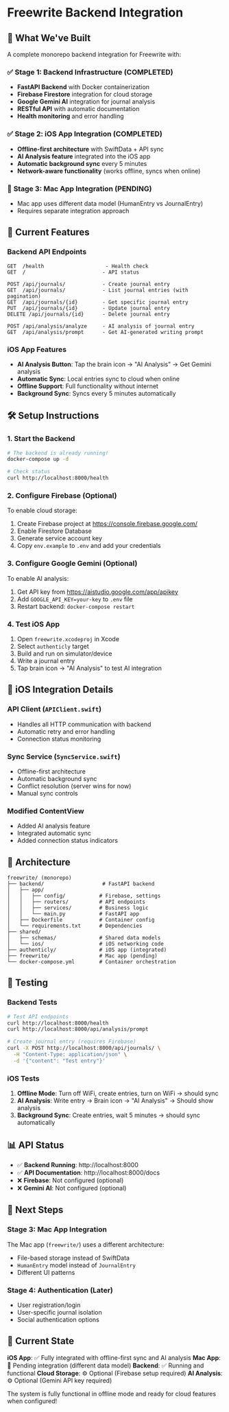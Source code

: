 # Freewrite Backend Integration

## 🎉 What We've Built

A complete monorepo backend integration for Freewrite with:

### ✅ **Stage 1: Backend Infrastructure** (COMPLETED)
- **FastAPI Backend** with Docker containerization
- **Firebase Firestore** integration for cloud storage
- **Google Gemini AI** integration for journal analysis
- **RESTful API** with automatic documentation
- **Health monitoring** and error handling

### ✅ **Stage 2: iOS App Integration** (COMPLETED)
- **Offline-first architecture** with SwiftData + API sync
- **AI Analysis feature** integrated into the iOS app
- **Automatic background sync** every 5 minutes
- **Network-aware functionality** (works offline, syncs when online)

### 🔄 **Stage 3: Mac App Integration** (PENDING)
- Mac app uses different data model (HumanEntry vs JournalEntry)
- Requires separate integration approach

## 🚀 Current Features

### Backend API Endpoints
```
GET  /health                    - Health check
GET  /                         - API status

POST /api/journals/            - Create journal entry
GET  /api/journals/            - List journal entries (with pagination)
GET  /api/journals/{id}        - Get specific journal entry
PUT  /api/journals/{id}        - Update journal entry
DELETE /api/journals/{id}      - Delete journal entry

POST /api/analysis/analyze     - AI analysis of journal entry
GET  /api/analysis/prompt      - Get AI-generated writing prompt
```

### iOS App Features
- **AI Analysis Button**: Tap the brain icon → "AI Analysis" → Get Gemini analysis
- **Automatic Sync**: Local entries sync to cloud when online
- **Offline Support**: Full functionality without internet
- **Background Sync**: Syncs every 5 minutes automatically

## 🛠 Setup Instructions

### 1. Start the Backend
```bash
# The backend is already running!
docker-compose up -d

# Check status
curl http://localhost:8000/health
```

### 2. Configure Firebase (Optional)
To enable cloud storage:
1. Create Firebase project at https://console.firebase.google.com/
2. Enable Firestore Database
3. Generate service account key
4. Copy `env.example` to `.env` and add your credentials

### 3. Configure Google Gemini (Optional)
To enable AI analysis:
1. Get API key from https://aistudio.google.com/app/apikey
2. Add `GOOGLE_API_KEY=your-key` to `.env` file
3. Restart backend: `docker-compose restart`

### 4. Test iOS App
1. Open `freewrite.xcodeproj` in Xcode
2. Select `authenticly` target
3. Build and run on simulator/device
4. Write a journal entry
5. Tap brain icon → "AI Analysis" to test AI integration

## 📱 iOS Integration Details

### API Client (`APIClient.swift`)
- Handles all HTTP communication with backend
- Automatic retry and error handling
- Connection status monitoring

### Sync Service (`SyncService.swift`)
- Offline-first architecture
- Automatic background sync
- Conflict resolution (server wins for now)
- Manual sync controls

### Modified ContentView
- Added AI analysis feature
- Integrated automatic sync
- Added connection status indicators

## 🔧 Architecture

```
freewrite/ (monorepo)
├── backend/                   # FastAPI backend
│   ├── app/
│   │   ├── config/           # Firebase, settings
│   │   ├── routers/          # API endpoints
│   │   ├── services/         # Business logic
│   │   └── main.py           # FastAPI app
│   ├── Dockerfile            # Container config
│   └── requirements.txt      # Dependencies
├── shared/
│   ├── schemas/              # Shared data models
│   └── ios/                  # iOS networking code
├── authenticly/              # iOS app (integrated)
├── freewrite/                # Mac app (pending)
└── docker-compose.yml        # Container orchestration
```

## 🧪 Testing

### Backend Tests
```bash
# Test API endpoints
curl http://localhost:8000/health
curl http://localhost:8000/api/analysis/prompt

# Create journal entry (requires Firebase)
curl -X POST http://localhost:8000/api/journals/ \
  -H "Content-Type: application/json" \
  -d '{"content": "Test entry"}'
```

### iOS Tests
1. **Offline Mode**: Turn off WiFi, create entries, turn on WiFi → should sync
2. **AI Analysis**: Write entry → Brain icon → "AI Analysis" → Should show analysis
3. **Background Sync**: Create entries, wait 5 minutes → should sync automatically

## 📊 API Status

- ✅ **Backend Running**: http://localhost:8000
- ✅ **API Documentation**: http://localhost:8000/docs
- ❌ **Firebase**: Not configured (optional)
- ❌ **Gemini AI**: Not configured (optional)

## 🔄 Next Steps

### Stage 3: Mac App Integration
The Mac app (`freewrite/`) uses a different architecture:
- File-based storage instead of SwiftData
- `HumanEntry` model instead of `JournalEntry`
- Different UI patterns

### Stage 4: Authentication (Later)
- User registration/login
- User-specific journal isolation
- Social authentication options

## 🎯 Current State

**iOS App**: ✅ Fully integrated with offline-first sync and AI analysis
**Mac App**: 🔄 Pending integration (different data model)
**Backend**: ✅ Running and functional
**Cloud Storage**: ⚙️ Optional (Firebase setup required)
**AI Analysis**: ⚙️ Optional (Gemini API key required)

The system is fully functional in offline mode and ready for cloud features when configured!